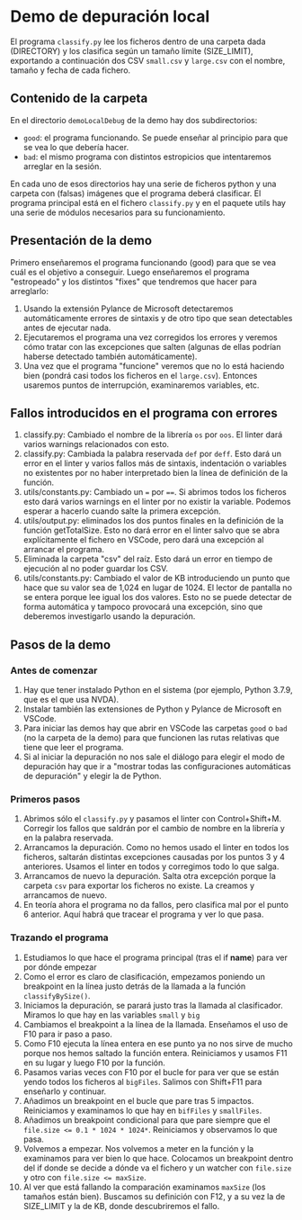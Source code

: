 # Demo de depuración local

El programa `classify.py` lee los ficheros dentro de una carpeta dada (DIRECTORY) y los clasifica según un tamaño límite (SIZE_LIMIT), exportando a continuación dos CSV `small.csv` y `large.csv` con el nombre, tamaño y fecha de cada fichero.

## Contenido de la carpeta

En el directorio `demoLocalDebug` de la demo hay dos subdirectorios:

* `good`: el programa funcionando. Se puede enseñar al principio para que se vea lo que debería hacer.
* `bad`: el mismo programa con distintos estropicios que intentaremos arreglar en la sesión.

En cada uno de esos directorios hay una serie de ficheros python y una carpeta con (falsas) imágenes que el programa deberá clasificar. El programa principal está en el fichero `classify.py` y en el paquete utils hay una serie de módulos necesarios para su funcionamiento.

## Presentación de la demo

Primero enseñaremos el programa funcionando (good) para que se vea cuál es el objetivo a conseguir. Luego enseñaremos el programa "estropeado" y los distintos "fixes" que tendremos que hacer para arreglarlo:

1. Usando la extensión Pylance de Microsoft detectaremos automáticamente errores de sintaxis y de otro tipo que sean detectables antes de ejecutar nada.
2. Ejecutaremos el programa una vez corregidos los errores y veremos cómo tratar con las excepciones que salten (algunas de ellas  podrían haberse detectado también automáticamente).
3. Una vez que el programa "funcione" veremos que no lo está haciendo bien (pondrá casi todos los ficheros en el `large.csv`). Entonces usaremos puntos de interrupción, examinaremos variables, etc.

## Fallos introducidos en el programa con errores

1. classify.py: Cambiado el nombre de la librería `os` por `oos`. El linter dará varios warnings relacionados con esto.
2. classify.py: Cambiada la palabra reservada `def` por `deff`. Esto dará un error en el linter y varios fallos más de sintaxis, indentación o variables no existentes por no haber interpretado bien la línea de definición de la función.
3. utils/constants.py: Cambiado un `=` por `==`. Si abrimos todos los ficheros esto dará varios warnings en el linter por no existir la variable. Podemos esperar a hacerlo cuando salte la primera excepción.
4. utils/output.py: eliminados los dos puntos finales en la definición de la función getTotalSize. Esto no dará error en el linter salvo que se abra explícitamente el fichero en VSCode, pero dará una excepción al arrancar el programa.
5. Eliminada la carpeta "csv" del raíz. Esto dará un error en tiempo de ejecución al no poder guardar los CSV.
6. utils/constants.py: Cambiado el valor de KB introduciendo un punto que hace que su valor sea de 1,024 en lugar de 1024. El lector de pantalla no se entera porque lee igual los dos valores. Esto no se puede detectar de forma automática y tampoco provocará una excepción, sino que deberemos investigarlo usando la depuración.

## Pasos de la demo

### Antes de comenzar

1. Hay que tener instalado Python en el sistema (por ejemplo, Python 3.7.9, que es el que usa NVDA).
2. Instalar también las extensiones de Python y Pylance de Microsoft en VSCode.
3. Para iniciar las demos hay que abrir en VSCode las carpetas `good` o `bad` (no la carpeta de la demo) para que funcionen las rutas relativas que tiene que leer el programa.
4. Si al iniciar la depuración no nos sale el diálogo para elegir el modo de depuración hay que ir a "mostrar todas las configuraciones automáticas de depuración" y elegir la de Python.

### Primeros pasos

1. Abrimos sólo el `classify.py` y pasamos el linter con Control+Shift+M. Corregir los fallos que saldrán por el cambio de nombre en la librería y en la palabra reservada.
2. Arrancamos la depuración. Como no hemos usado el linter en todos los ficheros, saltarán distintas excepciones causadas por los puntos 3 y 4 anteriores. Usamos el linter en todos y corregimos todo lo que salga.
3. Arrancamos de nuevo la depuración. Salta otra excepción porque la carpeta `csv` para exportar los ficheros no existe. La creamos y arrancamos de nuevo.
4. En teoría ahora el programa no da fallos, pero clasifica mal por el punto 6 anterior. Aquí habrá que tracear el programa y ver lo que pasa.

### Trazando el programa

1. Estudiamos lo que hace el programa principal (tras el if __name__) para ver por dónde empezar
2. Como el error es claro de clasificación, empezamos poniendo un breakpoint en la línea justo detrás de la llamada a la función `classifyBySize()`.
3. Iniciamos la depuración, se parará justo tras la llamada al clasificador. Miramos lo que hay en las variables `small` y `big`
4. Cambiamos el breakpoint a la línea de la llamada. Enseñamos el uso de F10 para ir paso a paso.
5. Como F10 ejecuta la línea entera en ese punto ya no nos sirve de mucho porque nos hemos saltado la función entera. Reiniciamos y usamos F11 en su lugar y luego F10 por la función.
6. Pasamos varias veces con F10 por el bucle for para ver que se están yendo todos los ficheros al `bigFiles`. Salimos con Shift+F11 para enseñarlo y continuar.
7. Añadimos un breakpoint en el bucle que pare tras 5 impactos. Reiniciamos y examinamos lo que hay en `bifFiles` y `smallFiles`.
8. Añadimos un breakpoint condicional para que pare siempre que el `file.size <= 0.1 * 1024 * 1024*`. Reiniciamos y observamos lo que pasa.
9. Volvemos a empezar. Nos volvemos a meter en la función y la examinamos para ver bien lo que hace. Colocamos un breakpoint dentro del if donde se decide a dónde va el fichero y un watcher con `file.size` y otro con `file.size <= maxSize`.
10. Al ver que está fallando la comparación examinamos `maxSize` (los tamaños están bien). Buscamos su definición con F12, y a su vez la de SIZE_LIMIT y la de KB, donde descubriremos el fallo.

